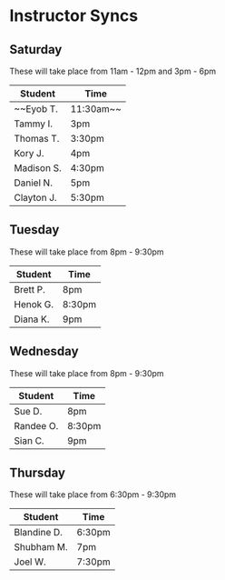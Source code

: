 # Instructor Syncs

## Saturday

These will take place from 11am - 12pm and 3pm - 6pm

| Student    | Time    |
| ---------- | ------- |
| ~~Eyob T.    | 11:30am~~ |
| Tammy I. | 3pm     |
| Thomas T.  | 3:30pm  |
| Kory J.    | 4pm     |
| Madison S. | 4:30pm  |
| Daniel N.   | 5pm     |
| Clayton J. | 5:30pm  |

## Tuesday

These will take place from 8pm - 9:30pm

| Student  | Time   |
| -------- | ------ |
| Brett P. | 8pm    |
| Henok G. | 8:30pm |
| Diana K. | 9pm    |

## Wednesday

These will take place from 8pm - 9:30pm

| Student   | Time   |
| --------- | ------ |
| Sue D.    | 8pm    |
| Randee O. | 8:30pm |
| Sian C.   | 9pm    |

## Thursday

These will take place from 6:30pm - 9:30pm

| Student     | Time   |
| ----------- | ------ |
| Blandine D. | 6:30pm |
| Shubham M.  | 7pm    |
| Joel W.    | 7:30pm    |
